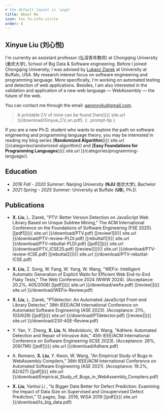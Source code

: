```yaml
---
# the default layout is 'page'
title: About Me
icon: fas fa-info-circle
order: 4
---
```


## Xinyue Liu (刘心悦)



I'm currently an assistant professor (弘深青年教师) at Chongqing University (重庆大学), School of Big Data & Software engineering. Before I joined Chongqing University, I was advised by [Lukasz Ziarek](https://cse.buffalo.edu/~lziarek/) at University at Buffalo, USA. My research interest focus on software engineering and programming language. More specifically, I'm working on automated testing and detection of web applications. Besides, I am also interested in the validation and application of a new web language — WebAssembly — the future of the web.

You can contact me through the email: aaronxyliu@gmail.com.

> A printable CV of mine can be found [here]({{ site.url }}/download/Xinyue_CV_en.pdf).
{: .prompt-tip }

If you are a new Ph.D. student who wants to explore the path on software engineering and programming language theory, you may be interested in reading my blog series [**Randomized Algorithm**]({{ site.url }}/categories/randomized-algorithm/) and [**Easy Foundations for Programming Languages**]({{ site.url }}/categories/programming-language/).

## Education

- *2016 Fall - 2020 Summer:*  Nanjing University (**NJU** 南京大学), Bachelor
- *2021 Spring - 2025 Summer:*  University at Buffalo (**UB**), Ph.D.

<!-- ## Experience

- *2016 Fall - 2018 Summer:* Minister of NJU Phantom Magic Club

- *2016 Fall - 2018 Summer:* Captain of NJU Volleyball team

- *2016 Fall - 2018 Summer:* NJU student union member

- *2019 Summer:* Intern gameplay developer at Tencent Timi J5 Studio

- *2021 Spring - 2022 Fall:* Teaching assistant of UB CSE 531: Algorithm Analysis and Design, Prof. Xin (Roger) He -->

## Publications

- **X. Liu**, L. Ziarek, "PTV: Better Version Detection on JavaScript Web Library Based on Unique Subtree Mining," The ACM International Conference on the Foundations of Software Engineering (FSE 2025). [[pdf1]]({{ site.url }}/download/PTV.pdf) [[review1]]({{ site.url }}/download/PTV-review-PLDI.pdf) [[rebuttal1]]({{ site.url }}/download/PTV-rebuttal-PLDI.pdf) [[pdf2]]({{ site.url }}/download/PTV_ICSE25.pdf) [[review2]]({{ site.url }}/download/PTV-review-ICSE.pdf) [[rebuttal2]]({{ site.url }}/download/PTV-rebuttal-ICSE.pdf)

- **X. Liu**, Z. Song, W. Fang, W. Yang, W. Wang, "WEFix: Intelligent Automatic Generation of Explicit Waits for Efficient Web End-to-End Flaky Tests," The Web Conference 2024 (WWW 2024). (Acceptance: 20.2%, 405/2008) [[pdf]]({{ site.url }}/download/wefix.pdf) [[review]]({{ site.url }}/download/WEFix-Review.pdf)

- **X. Liu**, L. Ziarek, "PTdetector: An Automated JavaScript Front-end Library Detector," 38th IEEE/ACM International Conference on Automated Software Engineering (ASE 2023). (Acceptance: 21%, 103/629) [[pdf]]({{ site.url }}/download/PTdetector.pdf) [[review]]({{ site.url }}/download/230-ASE-Review.pdf)

- Y. Yan, Y. Zheng, **X. Liu**, N. Medvidovic, W. Wang, "AdHere: Automated Detection and Repair of Intrusive Ads," 45th IEEE/ACM International Conference on Software Engineering (ICSE 2023). (Acceptance: 26%, 209/796) [[pdf]]({{ site.url }}/download/Adhere.pdf)

- A. Romano, **X. Liu**, Y. Kwon, W. Wang, "An Empirical Study of Bugs in WebAssembly Compilers," 36th IEEE/ACM International Conference on Automated Software Engineering (ASE 2021). (Acceptance: 19.2%, 82/427) [[pdf]]({{ site.url }}/download/Empirical_Study_of_Bugs_in_WebAssembly_Compilers.pdf)

- **X. Liu**, Yanhui Li , “Is Bigger Data Better for Defect Prediction: Examining the Impact of Data Size on Supervised and Unsupervised Defect Prediction,” 12 pages, Sep. 2019, WISA 2019 [[pdf]]({{ site.url }}/download/Is_big_data.pdf)












